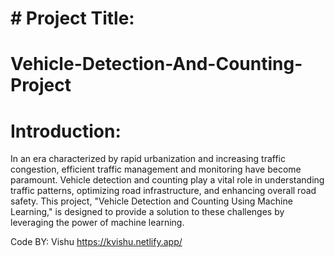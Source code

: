 # #  Project Title:
# Vehicle-Detection-And-Counting-Project

# Introduction:
In an era characterized by rapid urbanization and increasing traffic congestion, efficient traffic management and monitoring have become paramount. 
Vehicle detection and counting play a vital role in understanding traffic patterns, optimizing road infrastructure, and enhancing overall road safety. 
This project, "Vehicle Detection and Counting Using Machine Learning," is designed to provide a solution to these challenges by leveraging the power of machine learning.

Code BY: Vishu
https://kvishu.netlify.app/
